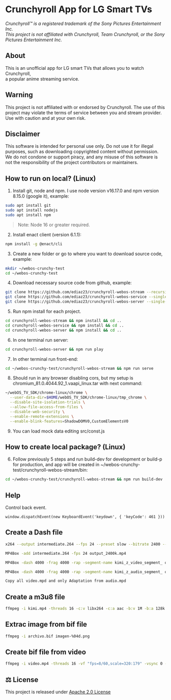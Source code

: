 # Crunchyroll App for LG Smart TVs

*Crunchyroll&trade; is a registered trademark of the Sony Pictures Entertainment Inc.\
This project is not affiliated with Crunchyroll, Team Crunchyroll, or the Sony Pictures Entertainment Inc.*


## About

This is an unofficial app for LG smart TVs that allows you to watch Crunchyroll,\
a popular anime streaming service.


## Warning

This project is not affiliated with or endorsed by Crunchyroll. The use of this project may violate 
the terms of service between you and stream provider. Use with caution and at your own risk.


## Disclaimer

This software is intended for personal use only. Do not use it for illegal purposes, such as downloading 
copyrighted content without permission. We do not condone or support piracy, and any misuse of this 
software is not the responsibility of the project contributors or maintainers.


## How to run on local? (Linux)

1) Install git, node and npm. I use node version v16.17.0 and npm version 8.15.0 (google it), example:

```bash
sudo apt install git
sudo apt install nodejs
sudo apt install npm
```

>Note: Node 16 or greater required.

2) Install enact client (version 6.1.1):

```bash
npm install -g @enact/cli
```

3) Create a new folder or go to where you want to download source code, example:

```bash
mkdir ~/webos-crunchy-test
cd ~/webos-crunchy-test
```

4) Download necessary source code from github, example:

```bash
git clone https://github.com/ediaz23/crunchyroll-webos-stream --recursive --single-branch --branch=master --depth 3
git clone https://github.com/ediaz23/crunchyroll-webos-service --single-branch --branch=master --depth 3
git clone https://github.com/ediaz23/crunchyroll-webos-server --single-branch --branch=master --depth 3
```

5) Run npm install for each project.

```bash
cd crunchyroll-webos-stream && npm install && cd ..
cd crunchyroll-webos-service && npm install && cd ..
cd crunchyroll-webos-server && npm install && cd ..
```

6) In one terminal run server:

```bash
cd crunchyroll-webos-server && npm run play
```

7) In other terminal run front-end:

```bash
cd ~/webos-crunchy-test/crunchyroll-webos-stream && npm run serve
```

8) Should run in any browser disabling cors, but my setup is chromium_81.0.4044.92_1.vaapi_linux.tar
  with next command:

```bash
~/webOS_TV_SDK/chrome-linux/chrome \
  --user-data-dir=$HOME/webOS_TV_SDK/chrome-linux/tmp_chrome \
  --disable-site-isolation-trials \
  --allow-file-access-from-files \
  --disable-web-security \
  --enable-remote-extensions \
  --enable-blink-features=ShadowDOMV0,CustomElementsV0
```

9) You can load mock data editing src/const.js


## How to create local package? (Linux)

6) Follow previously 5 steps and run build-dev for development or build-p for production,
  and app will be created in ~/webos-crunchy-test/crunchyroll-webos-stream/bin:

```bash
cd ~/webos-crunchy-test/crunchyroll-webos-stream && npm run build-dev
```


## Help

Control back event.

```
window.dispatchEvent(new KeyboardEvent('keydown', { 'keyCode': 461 }))
```

## Create a Dash file

```bash
x264 --output intermediate.264 --fps 24 --preset slow --bitrate 2400 --vbv-maxrate 4800 --vbv-bufsize 9600 --min-keyint 48 --keyint 48 --scenecut 0 --no-scenecut --pass 1 --video-filter "resize:width=1280,height=720" inputvideo.mkv

MP4Box -add intermediate.264 -fps 24 output_2400k.mp4

MP4Box -dash 4000 -frag 4000 -rap -segment-name kimi_z_video_segment_ output_2400k.mp4

MP4Box -dash 4000 -frag 4000 -rap -segment-name kimi_z_audio_segment_ output_2400k.mp4#audio

Copy all video.mpd and only Adaptation from audio.mpd
```

## Create a m3u8 file

```bash
ffmpeg -i kimi.mp4 -threads 16 -c:v libx264 -c:a aac -b:v 1M -b:a 128k -flags +cgop -g 30 -hls_time 4 -hls_playlist_type vod -hls_segment_filename 'output_%03d.ts' -sn -f hls kimi.m3u8
```

## Extrac image from bif file

```bash
ffmpeg -i archivo.bif imagen-%04d.png
```

## Create bif file from video

```bash
ffmpeg -i video.mp4 -threads 16 -vf "fps=8/60,scale=320:179" -vsync 0 -f image2 imagen-%04d.jpg
```

## ⚖ License

This project is released under [Apache 2.0 License](LICENSE)
